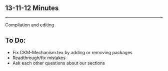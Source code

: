 13-11-12 Minutes
----------------
---------------

Compliation and editing

To Do:
-------
* Fix CKM-Mechanism.tex by adding or removing packages
* Readthrough/fix mistakes
* Ask each other questions about our sections
